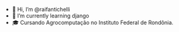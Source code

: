 - 👋 Hi, I’m @raifantichelli
- 🌱 I’m currently learning django
- 🎓 Cursando Agrocomputação no Instituto Federal de Rondônia.



<!---
raifantichelli/raifantichelli is a ✨ special ✨ repository because its `README.md` (this file) appears on your GitHub profile.
You can click the Preview link to take a look at your changes.
--->
